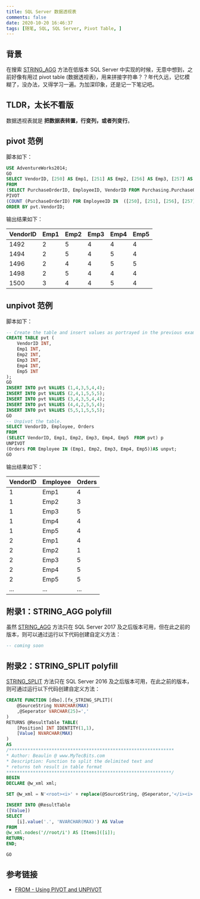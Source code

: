 ```yaml
---
title: SQL Server 数据透视表
comments: false
date: 2020-10-20 16:46:37
tags: [随笔, SQL, SQL Server, Pivot Table, ]
---
```


## 背景

在搜索 [STRING_AGG](https://docs.microsoft.com/en-us/sql/t-sql/functions/string-agg-transact-sql?view=sql-server-ver15) 方法在低版本 SQL Server 中实现的时候，无意中想到，之前好像有用过 pivot table (数据透视表)，用来拼接字符串？？年代久远，记忆模糊了，没办法，又得学习一遍。为加深印象，还是记一下笔记吧。

## TLDR，太长不看版

数据透视表就是 **把数据表转置，行变列，或者列变行**。

## pivot 范例

脚本如下：

``` sql
USE AdventureWorks2014;  
GO  
SELECT VendorID, [250] AS Emp1, [251] AS Emp2, [256] AS Emp3, [257] AS Emp4, [260] AS Emp5  
FROM   
(SELECT PurchaseOrderID, EmployeeID, VendorID FROM Purchasing.PurchaseOrderHeader) p  
PIVOT  
(COUNT (PurchaseOrderID) FOR EmployeeID IN  ([250], [251], [256], [257], [260])) AS pvt  
ORDER BY pvt.VendorID;
```

输出结果如下：

|VendorID    |    Emp1    |    Emp2    |    Emp3    |    Emp4    |    Emp5    |
|------------|------------|------------|------------|------------|------------|
|1492        |     2      |       5      |     4      |     4      |     4    |
|1494        |     2      |       5      |     4      |     5      |     4    |
|1496        |     2      |       4      |     4      |     5      |     5    |
|1498        |     2      |       5      |     4      |     4      |     4    |
|1500        |     3      |       4      |     4      |     5      |     4    |

## unpivot 范例

脚本如下：

```sql
-- Create the table and insert values as portrayed in the previous example.  
CREATE TABLE pvt (
    VendorID INT, 
    Emp1 INT, 
    Emp2 INT,  
    Emp3 INT, 
    Emp4 INT, 
    Emp5 INT
);  
GO  
INSERT INTO pvt VALUES (1,4,3,5,4,4);  
INSERT INTO pvt VALUES (2,4,1,5,5,5);  
INSERT INTO pvt VALUES (3,4,3,5,4,4);  
INSERT INTO pvt VALUES (4,4,2,5,5,4);  
INSERT INTO pvt VALUES (5,5,1,5,5,5);  
GO  
-- Unpivot the table.  
SELECT VendorID, Employee, Orders  
FROM   
(SELECT VendorID, Emp1, Emp2, Emp3, Emp4, Emp5  FROM pvt) p  
UNPIVOT  
(Orders FOR Employee IN (Emp1, Emp2, Emp3, Emp4, Emp5))AS unpvt;  
GO
```

输出结果如下：

|VendorID  |  Employee  |  Orders|
|-----------|-----------|--------|
|1      |      Emp1    |   4|
|1      |      Emp2    |   3|
|1      |      Emp3    |   5|
|1      |      Emp4    |   4|
|1      |      Emp5    |   4|
|2      |      Emp1    |   4|
|2      |      Emp2    |   1|
|2      |      Emp3    |   5|
|2      |      Emp4    |   5|
|2      |      Emp5    |   5|
|...  |...  |...  |

## 附录1：STRING_AGG polyfill

虽然 [STRING_AGG](https://docs.microsoft.com/en-us/sql/t-sql/functions/string-agg-transact-sql?view=sql-server-ver15) 方法只在 SQL Server 2017 及之后版本可用，但在此之前的版本，则可以通过运行以下代码创建自定义方法：

``` sql
-- coming soon
```

## 附录2：STRING_SPLIT polyfill

[STRING_SPLIT](https://docs.microsoft.com/en-us/sql/t-sql/functions/string-split-transact-sql?view=sql-server-ver15) 方法只在 SQL Server 2016 及之后版本可用，在此之前的版本，则可通过运行以下代码创建自定义方法：

``` sql
CREATE FUNCTION [dbo].[fx_STRING_SPLIT](
	@SourceString NVARCHAR(MAX)
	,@Seperator VARCHAR(25)=','
)
RETURNS @ResultTable TABLE(
	[Position] INT IDENTITY(1,1),
	[Value] NVARCHAR(MAX)
)
AS
/**************************************************************
* Author: Beaulin @ www.MyTecBits.com
* Description: Function to split the delimited text and
* returns teh result in table format
**************************************************************/
BEGIN
DECLARE @w_xml xml;

SET @w_xml = N'<root><i>' + replace(@SourceString, @Seperator,'</i><i>') + '</i></root>';

INSERT INTO @ResultTable
([Value])
SELECT 
	[i].value('.', 'NVARCHAR(MAX)') AS Value 
FROM 
@w_xml.nodes('//root/i') AS [Items]([i]);
RETURN;
END;

GO
```

## 参考链接

- [FROM - Using PIVOT and UNPIVOT](https://docs.microsoft.com/en-us/sql/t-sql/queries/from-using-pivot-and-unpivot?view=sql-server-ver15)
